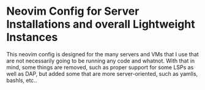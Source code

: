 # Neovim Config for Server Installations and overall Lightweight Instances

This neovim config is designed for the many servers and VMs that I use that are not necessarily going to be running any code and whatnot. With that in mind, some things are removed, such as proper support for some LSPs as well as DAP, but added some that are more server-oriented, such as yamlls, bashls, etc..
